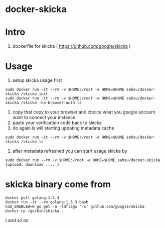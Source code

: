 # docker-skicka

# Intro
 1. dockerfile for skicka ( https://github.com/google/skicka )

# Usage
 1. setup skicka usage first

 ```
 sudo docker run -it --rm -v $HOME:/root -e HOME=$HOME sahsu/docker-skicka /skicka init
 sudo docker run -it --rm -v $HOME:/root -e HOME=$HOME sahsu/docker-skicka /skicka -no-browser-auth ls
 ```
 1. copy that copy to your browser and choice what you google account want to connect your instance
 1. paste your verification code back to skicka
 1. do again ls will starting updating metadata cache

 ```
 sudo docker run -it --rm -v $HOME:/root -e HOME=$HOME sahsu/docker-skicka /skicka ls
 ```

 1. after metadata refreshed you can start usage skicka by

 ```
 sudo docker run --rm -v $HOME:/root -e HOME=$HOME sahsu/docker-skicka {upload, download .... }
 ```

# skicka binary come from
 ```
 docker pull golang:1.3.3
 docker run -it --rm golang:1.3.3 bash
 CGO_ENABLED=0 go get -a -ldflags '-s' github.com/google/skicka
 docker cp /go/bin/skicka .
 ```
 ( and so on

